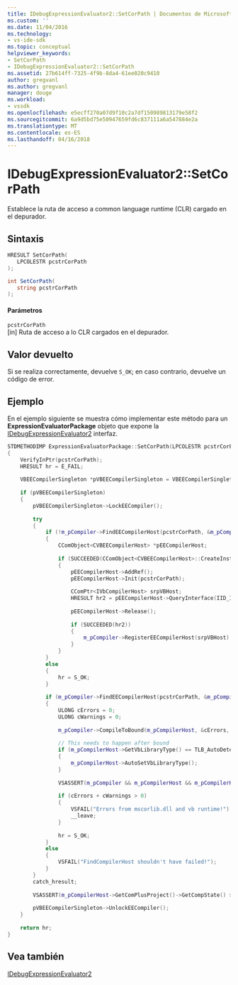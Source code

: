 ```yaml
---
title: IDebugExpressionEvaluator2::SetCorPath | Documentos de Microsoft
ms.custom: ''
ms.date: 11/04/2016
ms.technology:
- vs-ide-sdk
ms.topic: conceptual
helpviewer_keywords:
- SetCorPath
- IDebugExpressionEvaluator2::SetCorPath
ms.assetid: 27b614ff-7325-4f9b-8da4-61ee020c9410
author: gregvanl
ms.author: gregvanl
manager: douge
ms.workload:
- vssdk
ms.openlocfilehash: e5ecff270a07d9f10c2a7df150989813179e58f2
ms.sourcegitcommit: 6a9d5bd75e50947659fd6c837111a6a547884e2a
ms.translationtype: MT
ms.contentlocale: es-ES
ms.lasthandoff: 04/16/2018
---
```

# <a name="idebugexpressionevaluator2setcorpath"></a>IDebugExpressionEvaluator2::SetCorPath
Establece la ruta de acceso a common language runtime (CLR) cargado en el depurador.  
  
## <a name="syntax"></a>Sintaxis  
  
```cpp  
HRESULT SetCorPath(  
   LPCOLESTR pcstrCorPath  
);  
```  
  
```csharp  
int SetCorPath(  
   string pcstrCorPath  
);  
```  
  
#### <a name="parameters"></a>Parámetros  
 `pcstrCorPath`  
 [in] Ruta de acceso a lo CLR cargados en el depurador.  
  
## <a name="return-value"></a>Valor devuelto  
 Si se realiza correctamente, devuelve `S_OK`; en caso contrario, devuelve un código de error.  
  
## <a name="example"></a>Ejemplo  
 En el ejemplo siguiente se muestra cómo implementar este método para un **ExpressionEvaluatorPackage** objeto que expone la [IDebugExpressionEvaluator2](../../../extensibility/debugger/reference/idebugexpressionevaluator2.md) interfaz.  
  
```cpp  
STDMETHODIMP ExpressionEvaluatorPackage::SetCorPath(LPCOLESTR pcstrCorPath)  
{  
    VerifyInPtr(pcstrCorPath);  
    HRESULT hr = E_FAIL;  
  
    VBEECompilerSingleton *pVBEECompilerSingleton = VBEECompilerSingleton::Instance();  
  
    if (pVBEECompilerSingleton)  
    {  
        pVBEECompilerSingleton->LockEECompiler();  
  
        try  
        {  
            if (!m_pCompiler->FindEECompilerHost(pcstrCorPath, &m_pCompilerHost))  
            {  
                CComObject<CVBEECompilerHost> *pEECompilerHost;  
  
                if (SUCCEEDED(CComObject<CVBEECompilerHost>::CreateInstance(&pEECompilerHost)))  
                {  
                    pEECompilerHost->AddRef();  
                    pEECompilerHost->Init(pcstrCorPath);  
  
                    CComPtr<IVbCompilerHost> srpVBHost;  
                    HRESULT hr2 = pEECompilerHost->QueryInterface(IID_IVbCompilerHost, (void **)&srpVBHost);  
  
                    pEECompilerHost->Release();  
  
                    if (SUCCEEDED(hr2))  
                    {  
                        m_pCompiler->RegisterEECompilerHost(srpVBHost);  
                    }  
                }  
            }  
            else  
            {  
                hr = S_OK;  
            }  
  
            if (m_pCompiler->FindEECompilerHost(pcstrCorPath, &m_pCompilerHost))  
            {  
                ULONG cErrors = 0;  
                ULONG cWarnings = 0;  
  
                m_pCompiler->CompileToBound(m_pCompilerHost, &cErrors, &cWarnings, NULL);  
  
                // This needs to happen after bound  
                if (m_pCompilerHost->GetVbLibraryType() == TLB_AutoDetect)  
                {  
                    m_pCompilerHost->AutoSetVbLibraryType();  
                }  
  
                VSASSERT(m_pCompiler && m_pCompilerHost && m_pCompilerHost->GetIntrinsicSymbol(t_i4) != NULL, "Invalid state");  
  
                if (cErrors + cWarnings > 0)  
                {  
                    VSFAIL("Errors from mscorlib.dll and vb runtime!");                 
                    __leave;  
                }  
  
                hr = S_OK;  
            }  
            else  
            {  
                VSFAIL("FindCompilerHost shouldn't have failed!");  
            }  
        }  
        catch_hresult;  
  
        VSASSERT(m_pCompilerHost->GetComPlusProject()->GetCompState() >= CS_Bound, "Debugger mscorlib not in bound state");  
  
        pVBEECompilerSingleton->UnlockEECompiler();  
    }  
  
    return hr;  
}  
```  
  
## <a name="see-also"></a>Vea también  
 [IDebugExpressionEvaluator2](../../../extensibility/debugger/reference/idebugexpressionevaluator2.md)